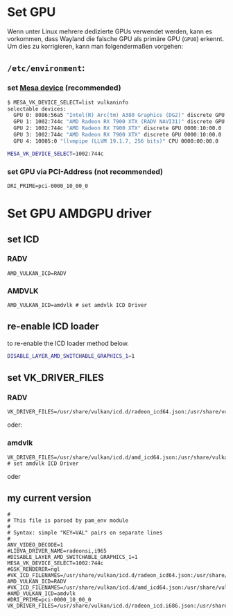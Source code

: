# Set GPU
Wenn unter Linux mehrere dedizierte GPUs verwendet werden, kann es vorkommen, dass Wayland die falsche GPU als primäre GPU (`GPU0`) erkennt.\
Um dies zu korrigieren, kann man folgendermaßen vorgehen:
## `/etc/environment`:

### set [Mesa device](https://wiki.archlinux.org/title/Vulkan#Switching_between_devices) (recommended)
```bash
$ MESA_VK_DEVICE_SELECT=list vulkaninfo
selectable devices:
  GPU 0: 8086:56a5 "Intel(R) Arc(tm) A380 Graphics (DG2)" discrete GPU 0000:06:00.0
  GPU 1: 1002:744c "AMD Radeon RX 7900 XTX (RADV NAVI31)" discrete GPU 0000:10:00.0
  GPU 2: 1002:744c "AMD Radeon RX 7900 XTX" discrete GPU 0000:10:00.0
  GPU 3: 1002:744c "AMD Radeon RX 7900 XTX" discrete GPU 0000:10:00.0
  GPU 4: 10005:0 "llvmpipe (LLVM 19.1.7, 256 bits)" CPU 0000:00:00.0
```
```bash
MESA_VK_DEVICE_SELECT=1002:744c
```
### set GPU via PCI-Address (not recommended)
```
DRI_PRIME=pci-0000_10_00_0
```

# Set GPU AMDGPU driver
## set ICD 
### RADV
```
AMD_VULKAN_ICD=RADV
```
### AMDVLK
```
AMD_VULKAN_ICD=amdvlk # set amdvlk ICD Driver
```

## re-enable ICD loader
to re-enable the ICD loader method below.
```bash
DISABLE_LAYER_AMD_SWITCHABLE_GRAPHICS_1=1 
```
## set VK_DRIVER_FILES
### RADV
``` 
VK_DRIVER_FILES=/usr/share/vulkan/icd.d/radeon_icd64.json:/usr/share/vulkan/icd.d/radeon_icd32.json
```
oder:

### amdvlk
```
VK_DRIVER_FILES=/usr/share/vulkan/icd.d/amd_icd64.json:/usr/share/vulkan/icd.d/amd_icd32.json # set amdvlk ICD Driver
```
oder


## my current version
```
#
# This file is parsed by pam_env module
#
# Syntax: simple "KEY=VAL" pairs on separate lines
#
ANV_VIDEO_DECODE=1
#LIBVA_DRIVER_NAME=radeonsi,i965
#DISABLE_LAYER_AMD_SWITCHABLE_GRAPHICS_1=1
MESA_VK_DEVICE_SELECT=1002:744c
#GSK_RENDERER=ngl
#VK_ICD_FILENAMES=/usr/share/vulkan/icd.d/radeon_icd64.json:/usr/share/vulkan/icd.d/radeon_icd32.json
AMD_VULKAN_ICD=RADV
#VK_ICD_FILENAMES=/usr/share/vulkan/icd.d/amd_icd64.json:/usr/share/vulkan/icd.d/amd_icd32.json
#AMD_VULKAN_ICD=amdvlk
#DRI_PRIME=pci-0000_10_00_0
VK_DRIVER_FILES=/usr/share/vulkan/icd.d/radeon_icd.i686.json:/usr/share/vulkan/icd.d/radeon_icd.x86_64.json
```

